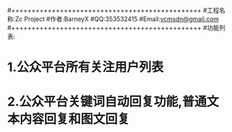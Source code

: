 #+++++++++++++++++++++++++++++++++++++++++++++++
#工程名称:Zc Project
#作者:BarneyX
#QQ:353532415
#Email:vcmsdn@gmail.com
#+++++++++++++++++++++++++++++++++++++++++++++++
#功能列表:
#		1.公众平台所有关注用户列表
#		2.公众平台关键词自动回复功能,普通文本内容回复和图文回复